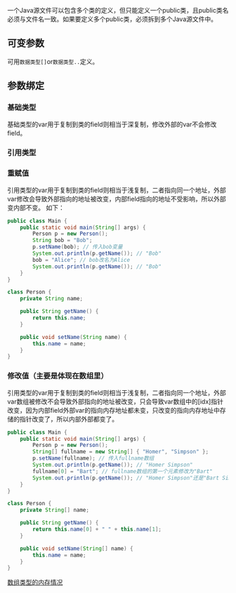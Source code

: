 一个Java源文件可以包含多个类的定义，但只能定义一个public类，且public类名必须与文件名一致。如果要定义多个public类，必须拆到多个Java源文件中。

## 可变参数
可用`数据类型[]`or`数据类型..`定义。

## 参数绑定
### 基础类型
基础类型的var用于复制到类的field则相当于深复制，修改外部的var不会修改field。
### 引用类型
### 重赋值
引用类型的var用于复制到类的field则相当于浅复制，二者指向同一个地址，外部var修改会导致外部指向的地址被改变，内部field指向的地址不受影响，所以外部变内部不变。
如下：
```java
public class Main {
    public static void main(String[] args) {
        Person p = new Person();
        String bob = "Bob";
        p.setName(bob); // 传入bob变量
        System.out.println(p.getName()); // "Bob"
        bob = "Alice"; // bob改名为Alice
        System.out.println(p.getName()); // "Bob"
    }
}

class Person {
    private String name;

    public String getName() {
        return this.name;
    }

    public void setName(String name) {
        this.name = name;
    }
}
```

### 修改值（主要是体现在数组里）
引用类型的var用于复制到类的field则相当于浅复制，二者指向同一个地址，外部var数组被修改不会导致外部指向的地址被改变，只会导致var数组中的[idx]指针改变，因为内部field外部var的指向内存地址都未变，只改变的指向内存地址中存储的指针改变了，所以内部外部都变了。
```java
public class Main {
    public static void main(String[] args) {
        Person p = new Person();
        String[] fullname = new String[] { "Homer", "Simpson" };
        p.setName(fullname); // 传入fullname数组
        System.out.println(p.getName()); // "Homer Simpson"
        fullname[0] = "Bart"; // fullname数组的第一个元素修改为"Bart"
        System.out.println(p.getName()); // "Homer Simpson"还是"Bart Simpson"?
    }
}

class Person {
    private String[] name;

    public String getName() {
        return this.name[0] + " " + this.name[1];
    }

    public void setName(String[] name) {
        this.name = name;
    }
}
```
[数组类型的内存情况](./1.与C++的一些变量类型区别.md#数组)